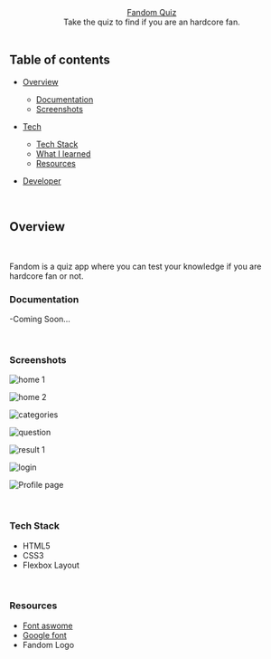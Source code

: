 <div align='center'>
  <a  href='https://fandom-quiz-robyn.netlify.app/'>
    Fandom Quiz
<a/>
</div>
<div align="center">Take the quiz to find if you are an hardcore fan.</div>
<br />

## **Table of contents**

- [Overview](#overview)

  - [Documentation](#documentation)
  - [Screenshots](#screenshots)

- [Tech]()
  - [Tech Stack](#tech-stack)
  - [What I learned](#what-i-learned)
  - [Resources](#resources)
- [Developer](#developer)

<br />

## **Overview**

<br />

Fandom is a quiz app where you can test your knowledge if you are hardcore fan or not.
<br />

### **Documentation**

-Coming Soon...

<br />

### **Screenshots**

![home 1](https://user-images.githubusercontent.com/38640415/155022207-1a0d9e23-b8ba-4a03-abd2-4b0c7fb15fcc.jpg)

![home 2](https://user-images.githubusercontent.com/38640415/155022262-2db9ac64-7f06-4e00-a913-10a505292b58.jpg)

![categories](https://user-images.githubusercontent.com/38640415/155022433-0ac40d3b-fe1f-4bee-a107-c9f1490ca89c.jpg)

![question](https://user-images.githubusercontent.com/38640415/155022536-ea7092f6-7059-4312-9625-46b562f427a9.jpg)

![result 1](https://user-images.githubusercontent.com/38640415/155022561-b654f8ed-9aa4-450a-bcd7-cc6a7e5a91a9.jpg)

![login](https://user-images.githubusercontent.com/65854945/154772819-59755d83-6129-4a91-be24-bafcd6cee02d.png)

![Profile page](https://user-images.githubusercontent.com/38640415/155022587-042e9a11-e15f-48e2-966c-2aa3d46094af.jpg)


<br />


### **Tech Stack**

- HTML5
- CSS3
- Flexbox Layout

<br />

### **Resources**

- [Font aswome](https://fontawesome.com/)
- [Google font](https://fonts.google.com/)
- Fandom Logo



